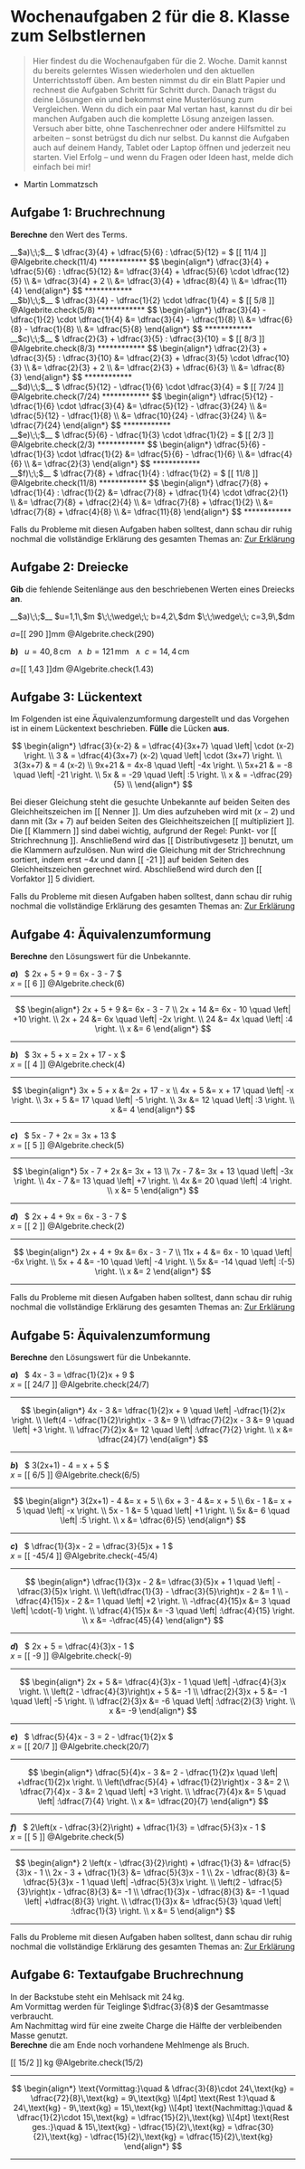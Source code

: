 <!--
version:  0.0.1

language: de

@style
input {
    text-align: center;
}

.flex-container {
    display: flex;
    flex-wrap: wrap;
    align-items: stretch;
    gap: 20px;
}

.flex-child {
    flex: 1;
    min-width: 350px;
    margin-right: 20px;
}

@media (max-width: 400px) {
    .flex-child {
        flex: 100%;
        margin-right: 0;
    }
}
@end

formula: \carry   \textcolor{red}{\scriptsize #1}
formula: \digit   \rlap{\carry{#1}}\phantom{#2}#2
formula: \permil  \text{‰}

import: https://raw.githubusercontent.com/liaTemplates/algebrite/master/README.md
import: https://raw.githubusercontent.com/LiaTemplates/Tikz-Jax/main/README.md
import: https://raw.githubusercontent.com/LiaTemplates/mermaid_template/0.1.4/README.md

script: https://cdn.jsdelivr.net/gh/LiaTemplates/Tikz-Jax@main/dist/index.js


tags: Wochenaufgabe, Mathematik, Klasse 8

comment: Dies sind die Wochenaufgaben 2 für die 8. Klasse. 

author: Martin Lommatzsch

-->





# Wochenaufgaben 2 für die 8. Klasse zum Selbstlernen

> Hier findest du die Wochenaufgaben für die 2. Woche. Damit kannst du bereits gelerntes Wissen wiederholen und den aktuellen Unterrichtsstoff üben. Am besten nimmst du dir ein Blatt Papier und rechnest die Aufgaben Schritt für Schritt durch. Danach trägst du deine Lösungen ein und bekommst eine Musterlösung zum Vergleichen. Wenn du dich ein paar Mal vertan hast, kannst du dir bei manchen Aufgaben auch die komplette Lösung anzeigen lassen. Versuch aber bitte, ohne Taschenrechner oder andere Hilfsmittel zu arbeiten – sonst betrügst du dich nur selbst. Du kannst die Aufgaben auch auf deinem Handy, Tablet oder Laptop öffnen und jederzeit neu starten. Viel Erfolg – und wenn du Fragen oder Ideen hast, melde dich einfach bei mir!

- Martin Lommatzsch





## Aufgabe 1: Bruchrechnung

**Berechne** den Wert des Terms.



<section class="flex-container">

<div class="flex-child">
<!-- data-solution-button="10"-->
__$a)\;\;$__ $  \dfrac{3}{4} + \dfrac{5}{6} : \dfrac{5}{12} = $ [[  11/4  ]]
@Algebrite.check(11/4)
************
$$
\begin{align*}
\dfrac{3}{4} + \dfrac{5}{6} : \dfrac{5}{12}
&= \dfrac{3}{4} + \dfrac{5}{6} \cdot \dfrac{12}{5} \\
&= \dfrac{3}{4} + 2 \\
&= \dfrac{3}{4} + \dfrac{8}{4} \\
&= \dfrac{11}{4}
\end{align*}
$$
************
</div>

<div class="flex-child">
<!-- data-solution-button="10"-->
__$b)\;\;$__ $  \dfrac{3}{4} - \dfrac{1}{2} \cdot \dfrac{1}{4} = $ [[  5/8  ]]
@Algebrite.check(5/8)
************
$$
\begin{align*}
\dfrac{3}{4} - \dfrac{1}{2} \cdot \dfrac{1}{4}
&= \dfrac{3}{4} - \dfrac{1}{8} \\
&= \dfrac{6}{8} - \dfrac{1}{8} \\
&= \dfrac{5}{8}
\end{align*}
$$
************
</div>

<div class="flex-child">
<!-- data-solution-button="10"-->
__$c)\;\;$__ $  \dfrac{2}{3} + \dfrac{3}{5} : \dfrac{3}{10} = $ [[  8/3  ]]
@Algebrite.check(8/3)
************
$$
\begin{align*}
\dfrac{2}{3} + \dfrac{3}{5} : \dfrac{3}{10}
&= \dfrac{2}{3} + \dfrac{3}{5} \cdot \dfrac{10}{3} \\
&= \dfrac{2}{3} + 2 \\
&= \dfrac{2}{3} + \dfrac{6}{3} \\
&= \dfrac{8}{3}
\end{align*}
$$
************
</div>

<div class="flex-child">
<!-- data-solution-button="10"-->
__$d)\;\;$__ $  \dfrac{5}{12} - \dfrac{1}{6} \cdot \dfrac{3}{4} = $ [[  7/24  ]]
@Algebrite.check(7/24)
************
$$
\begin{align*}
\dfrac{5}{12} - \dfrac{1}{6} \cdot \dfrac{3}{4}
&= \dfrac{5}{12} - \dfrac{3}{24} \\
&= \dfrac{5}{12} - \dfrac{1}{8} \\
&= \dfrac{10}{24} - \dfrac{3}{24} \\
&= \dfrac{7}{24}
\end{align*}
$$
************
</div>

<div class="flex-child">
<!-- data-solution-button="10"-->
__$e)\;\;$__ $  \dfrac{5}{6} - \dfrac{1}{3} \cdot \dfrac{1}{2} = $ [[  2/3  ]]
@Algebrite.check(2/3)
************
$$
\begin{align*}
\dfrac{5}{6} - \dfrac{1}{3} \cdot \dfrac{1}{2}
&= \dfrac{5}{6} - \dfrac{1}{6} \\
&= \dfrac{4}{6} \\
&= \dfrac{2}{3}
\end{align*}
$$
************
</div>

<div class="flex-child">
<!-- data-solution-button="10"-->
__$f)\;\;$__ $  \dfrac{7}{8} + \dfrac{1}{4} : \dfrac{1}{2} = $ [[  11/8  ]]
@Algebrite.check(11/8)
************
$$
\begin{align*}
\dfrac{7}{8} + \dfrac{1}{4} : \dfrac{1}{2}
&= \dfrac{7}{8} + \dfrac{1}{4} \cdot \dfrac{2}{1} \\
&= \dfrac{7}{8} + \dfrac{2}{4} \\
&= \dfrac{7}{8} + \dfrac{1}{2} \\
&= \dfrac{7}{8} + \dfrac{4}{8} \\
&= \dfrac{11}{8}
\end{align*}
$$
************
</div>

</section>


Falls du Probleme mit diesen Aufgaben haben solltest, dann schau dir ruhig nochmal die vollständige Erklärung des gesamten Themas an: [Zur Erklärung](https://liascript.github.io/course/?https://raw.githubusercontent.com/MINT-the-GAP/Aufgabensammlung/refs/heads/main/Repetitorium/01_04_01_Bruchrechnung.md)




## Aufgabe 2: Dreiecke

**Gib** die fehlende Seitenlänge aus den beschriebenen Werten eines Dreiecks **an**.




<section class="flex-container">


<div class="flex-child">
__$a)\;\;$__ $u=1,1\,$m $\;\;\wedge\;\; b=4,2\,$dm $\;\;\wedge\;\; c=3,9\,$dm

<!-- data-solution-button="10"-->
$a=$[[  290  ]]mm
@Algebrite.check(290)


</div>

<div class="flex-child">

__$b)\;\;$__ $u=40,8\,$cm $\;\;\wedge\;\; b=121\,$mm $\;\;\wedge\;\; c=14,4\,$cm

<!-- data-solution-button="10"-->
$a=$[[  1,43  ]]dm
@Algebrite.check(1.43)



</div>

</section>



## Aufgabe 3: Lückentext


Im Folgenden ist eine Äquivalenzumformung dargestellt und das Vorgehen ist in einem Lückentext beschrieben. **Fülle** die Lücken **aus**.




$$
\begin{align*}
  \dfrac{3}{x-2} & = \dfrac{4}{3x+7}    \quad \left|  \cdot (x-2)  \right. \\
  3 & = \dfrac{4}{3x+7} (x-2)    \quad \left|  \cdot (3x+7) \right. \\
  3(3x+7) & = 4 (x-2)      \\
  9x+21 & = 4x-8     \quad \left| -4x \right.     \\
  5x+21 & = -8     \quad \left| -21 \right.     \\
  5x  & = -29     \quad \left| :5 \right.     \\
  x  & = -\dfrac{29}{5}       \\
\end{align*}
$$


<!-- data-solution-button="10"
data-show-partial-solution -->
Bei dieser Gleichung steht die gesuchte Unbekannte auf beiden Seiten des Gleichheitszeichen im [[  Nenner  ]]. Um dies aufzuheben wird mit $(x-2)$ und dann mit $(3x+7)$ auf beiden Seiten des Gleichheitszeichen [[  multipliziert  ]]. Die [[  Klammern  ]] sind dabei wichtig, aufgrund der Regel: Punkt- vor [[  Strichrechnung  ]]. Anschließend wird das [[  Distributivgesetz  ]] benutzt, um die Klammern aufzulösen. Nun wird die Gleichung mit der Strichrechnung sortiert, indem erst $-4x$ und dann [[  -21  ]] auf beiden Seiten des Gleichheitszeichen gerechnet wird. Abschließend wird durch den [[  Vorfaktor  ]] $5$ dividiert.



Falls du Probleme mit diesen Aufgaben haben solltest, dann schau dir ruhig nochmal die vollständige Erklärung des gesamten Themas an: [Zur Erklärung](https://liascript.github.io/course/?https://raw.githubusercontent.com/MINT-the-GAP/Aufgabensammlung/refs/heads/main/Repetitorium/01_12_01_Aequivalenzumformung.md)




## Aufgabe 4: Äquivalenzumformung


**Berechne** den Lösungswert für die Unbekannte.


<section class="flex-container">
<div class="flex-child">

<!-- data-solution-button="5"-->
__$a)\;\;$__ $  2x + 5 + 9 = 6x - 3 - 7 $ \
$x$ = [[  6  ]]
@Algebrite.check(6)
************
$$
\begin{align*}
2x + 5 + 9 &= 6x - 3 - 7 \\
2x + 14 &= 6x - 10 \quad \left| +10 \right. \\
2x + 24 &= 6x  \quad \left| -2x \right. \\
24 &= 4x \quad \left| :4 \right. \\
x &= 6
\end{align*}
$$
************
</div>
<div class="flex-child">

<!-- data-solution-button="5"-->
__$b)\;\;$__ $  3x + 5 + x = 2x + 17 - x $ \
$x$ = [[  4  ]]
@Algebrite.check(4)
************
$$
\begin{align*}
3x + 5 + x &= 2x + 17 - x \\
4x + 5 &= x + 17 \quad \left| -x \right. \\
3x + 5 &= 17 \quad \left| -5 \right. \\
3x &= 12 \quad \left| :3 \right. \\
x &= 4
\end{align*}
$$
************
</div>
<div class="flex-child">

<!-- data-solution-button="5"-->
__$c)\;\;$__ $  5x - 7 + 2x = 3x + 13 $ \
$x$ = [[  5  ]]
@Algebrite.check(5)
************
$$
\begin{align*}
5x - 7 + 2x &= 3x + 13 \\
7x - 7 &= 3x + 13 \quad \left| -3x \right. \\
4x - 7 &= 13 \quad \left| +7 \right. \\
4x &= 20 \quad \left| :4 \right. \\
x &= 5
\end{align*}
$$
************
</div>
<div class="flex-child">

<!-- data-solution-button="5"-->
__$d)\;\;$__ $  2x + 4 + 9x = 6x - 3 - 7 $ \
$x$ = [[  2  ]]
@Algebrite.check(2)
************
$$
\begin{align*}
2x + 4 + 9x &= 6x - 3 - 7 \\
11x + 4 &= 6x - 10 \quad \left| -6x \right. \\
5x + 4 &= -10 \quad \left| -4 \right. \\
5x &= -14 \quad \left| :(-5) \right. \\
x &= 2
\end{align*}
$$
************
</div>
</section>



Falls du Probleme mit diesen Aufgaben haben solltest, dann schau dir ruhig nochmal die vollständige Erklärung des gesamten Themas an: [Zur Erklärung](https://liascript.github.io/course/?https://raw.githubusercontent.com/MINT-the-GAP/Aufgabensammlung/refs/heads/main/Repetitorium/01_12_01_Aequivalenzumformung.md)




## Aufgabe 5: Äquivalenzumformung



**Berechne** den Lösungswert für die Unbekannte.



<section class="flex-container">
<div class="flex-child">

<!-- data-solution-button="5"-->
__$a)\;\;$__ $  4x - 3 = \dfrac{1}{2}x + 9 $ \
$x$ = [[  24/7  ]]
@Algebrite.check(24/7)
************
$$
\begin{align*}
4x - 3 &= \dfrac{1}{2}x + 9 \quad \left| -\dfrac{1}{2}x \right. \\
\left(4 - \dfrac{1}{2}\right)x - 3 &= 9 \\
\dfrac{7}{2}x - 3 &= 9 \quad \left| +3 \right. \\
\dfrac{7}{2}x &= 12 \quad \left| :\dfrac{7}{2} \right. \\
x &= \dfrac{24}{7}
\end{align*}
$$
************
</div>
<div class="flex-child">

<!-- data-solution-button="5"-->
__$b)\;\;$__ $  3(2x+1) - 4 = x + 5 $ \
$x$ = [[  6/5  ]]
@Algebrite.check(6/5)
************
$$
\begin{align*}
3(2x+1) - 4 &= x + 5 \\
6x + 3 - 4 &= x + 5 \\
6x - 1 &= x + 5 \quad \left| -x \right. \\
5x - 1 &= 5 \quad \left| +1 \right. \\
5x &= 6 \quad \left| :5 \right. \\
x &= \dfrac{6}{5}
\end{align*}
$$
************
</div>
<div class="flex-child">

<!-- data-solution-button="5"-->
__$c)\;\;$__ $  \dfrac{1}{3}x - 2 = \dfrac{3}{5}x + 1 $ \
$x$ = [[  -45/4  ]]
@Algebrite.check(-45/4)
************
$$
\begin{align*}
\dfrac{1}{3}x - 2 &= \dfrac{3}{5}x + 1 \quad \left| -\dfrac{3}{5}x \right. \\
\left(\dfrac{1}{3} - \dfrac{3}{5}\right)x - 2 &= 1 \\
-\dfrac{4}{15}x - 2 &= 1 \quad \left| +2 \right. \\
-\dfrac{4}{15}x &= 3 \quad \left| \cdot(-1) \right. \\
\dfrac{4}{15}x &= -3 \quad \left| :\dfrac{4}{15} \right. \\
x &= -\dfrac{45}{4}
\end{align*}
$$
************

</div>
<div class="flex-child">

<!-- data-solution-button="5"-->
__$d)\;\;$__ $  2x + 5 = \dfrac{4}{3}x - 1 $ \
$x$ = [[  -9  ]]
@Algebrite.check(-9)
************
$$
\begin{align*}
2x + 5 &= \dfrac{4}{3}x - 1 \quad \left| -\dfrac{4}{3}x \right. \\
\left(2 - \dfrac{4}{3}\right)x + 5 &= -1 \\
\dfrac{2}{3}x + 5 &= -1 \quad \left| -5 \right. \\
\dfrac{2}{3}x &= -6 \quad \left| :\dfrac{2}{3} \right. \\
x &= -9
\end{align*}
$$
************
</div>
<div class="flex-child">

<!-- data-solution-button="5"-->
__$e)\;\;$__ $  \dfrac{5}{4}x - 3 = 2 - \dfrac{1}{2}x $ \
$x$ = [[  20/7  ]]
@Algebrite.check(20/7)
************
$$
\begin{align*}
\dfrac{5}{4}x - 3 &= 2 - \dfrac{1}{2}x \quad \left| +\dfrac{1}{2}x \right. \\
\left(\dfrac{5}{4} + \dfrac{1}{2}\right)x - 3 &= 2 \\
\dfrac{7}{4}x - 3 &= 2 \quad \left| +3 \right. \\
\dfrac{7}{4}x &= 5 \quad \left| :\dfrac{7}{4} \right. \\
x &= \dfrac{20}{7}
\end{align*}
$$
************
</div>
<div class="flex-child">

<!-- data-solution-button="5"-->
__$f)\;\;$__ $  2\left(x - \dfrac{3}{2}\right) + \dfrac{1}{3} = \dfrac{5}{3}x - 1 $ \
$x$ = [[  5  ]]
@Algebrite.check(5)
************
$$
\begin{align*}
2 \left(x - \dfrac{3}{2}\right) + \dfrac{1}{3} &= \dfrac{5}{3}x - 1 \\
2x - 3 + \dfrac{1}{3} &= \dfrac{5}{3}x - 1 \\
2x - \dfrac{8}{3} &= \dfrac{5}{3}x - 1 \quad \left| -\dfrac{5}{3}x \right. \\
\left(2 - \dfrac{5}{3}\right)x - \dfrac{8}{3} &= -1 \\
\dfrac{1}{3}x - \dfrac{8}{3} &= -1 \quad \left| +\dfrac{8}{3} \right. \\
\dfrac{1}{3}x &= \dfrac{5}{3} \quad \left| :\dfrac{1}{3} \right. \\
x &= 5
\end{align*}
$$
************
</div>
</section>




Falls du Probleme mit diesen Aufgaben haben solltest, dann schau dir ruhig nochmal die vollständige Erklärung des gesamten Themas an: [Zur Erklärung](https://liascript.github.io/course/?https://raw.githubusercontent.com/MINT-the-GAP/Aufgabensammlung/refs/heads/main/Repetitorium/01_12_01_Aequivalenzumformung.md)





## Aufgabe 6: Textaufgabe Bruchrechnung

In der Backstube steht ein Mehlsack mit $24\,\text{kg}$.  
Am Vormittag werden für Teiglinge $\dfrac{3}{8}$ der Gesamtmasse verbraucht.  
Am Nachmittag wird für eine zweite Charge die Hälfte der verbleibenden Masse genutzt.  
**Berechne** die am Ende noch vorhandene Mehlmenge als Bruch. 

<!-- data-solution-button="50"-->
[[  15/2  ]] kg
@Algebrite.check(15/2)
************
$$
\begin{align*}
\text{Vormittag:}\quad & \dfrac{3}{8}\cdot 24\,\text{kg}
= \dfrac{72}{8}\,\text{kg}
= 9\,\text{kg} \\[4pt]
\text{Rest 1:}\quad & 24\,\text{kg} - 9\,\text{kg} = 15\,\text{kg} \\[4pt]
\text{Nachmittag:}\quad & \dfrac{1}{2}\cdot 15\,\text{kg}
= \dfrac{15}{2}\,\text{kg} \\[4pt]
\text{Rest ges.:}\quad & 15\,\text{kg} - \dfrac{15}{2}\,\text{kg}
= \dfrac{30}{2}\,\text{kg} - \dfrac{15}{2}\,\text{kg}
= \dfrac{15}{2}\,\text{kg}
\end{align*}
$$
************




